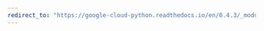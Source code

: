 ```yaml
---
redirect_to: "https://google-cloud-python.readthedocs.io/en/0.4.3/_modules/gcloud/datastore/helpers.html"
---
```

